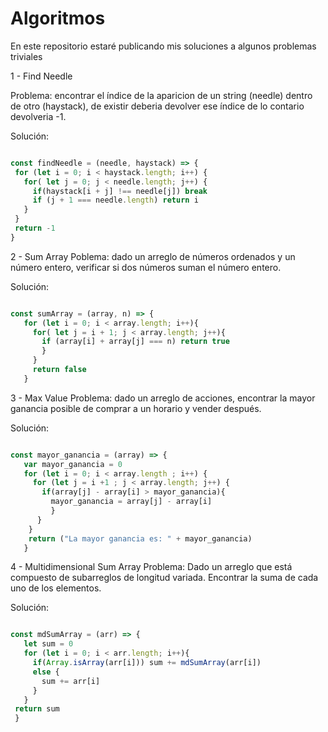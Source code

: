 # Algoritmos
En este repositorio estaré publicando mis soluciones a algunos problemas triviales

1 - Find Needle

 Problema: encontrar el índice de la aparicion de un string (needle) dentro de otro (haystack), de existir deberia devolver ese índice de lo contario devolveria -1.
 
 Solución:
   
   ```js
   
  const findNeedle = (needle, haystack) => {
    for (let i = 0; i < haystack.length; i++) {
      for( let j = 0; j < needle.length; j++) {
        if(haystack[i + j] !== needle[j]) break
        if (j + 1 === needle.length) return i
      }
    }
    return -1
  }
  
   ```
  
2 - Sum Array
  Poblema: dado un arreglo de números ordenados y un número entero, verificar si dos números suman el número entero.
    
  Solución:
     
   ```js
   
  const sumArray = (array, n) => {
      for (let i = 0; i < array.length; i++){
        for( let j = i + 1; j < array.length; j++){
          if (array[i] + array[j] === n) return true
          }
        }
        return false
      }
  
   ```

  
  3 - Max Value
   Problema: dado un arreglo de acciones, encontrar la mayor ganancia posible de   comprar a un horario y vender después.
  
  Solución:
  
  
   ```js
   
  const mayor_ganancia = (array) => {
      var mayor_ganancia = 0
      for (let i = 0; i < array.length ; i++) {
        for (let j = i +1 ; j < array.length; j++) {
          if(array[j] - array[i] > mayor_ganancia){
            mayor_ganancia = array[j] - array[i]
            }     
         }
       }
       return ("La mayor ganancia es: " + mayor_ganancia)
      }
  
   ```
    
4 - Multidimensional Sum Array
  Problema: Dado un arreglo que está compuesto de subarreglos de longitud variada. Encontrar la suma de cada uno de los elementos.
  
   Solución:
    
   ```js
   
  const mdSumArray = (arr) => {
      let sum = 0
      for (let i = 0; i < arr.length; i++){
        if(Array.isArray(arr[i])) sum += mdSumArray(arr[i])
        else { 
          sum += arr[i]
        }
      }
    return sum
    }
  
   ```
